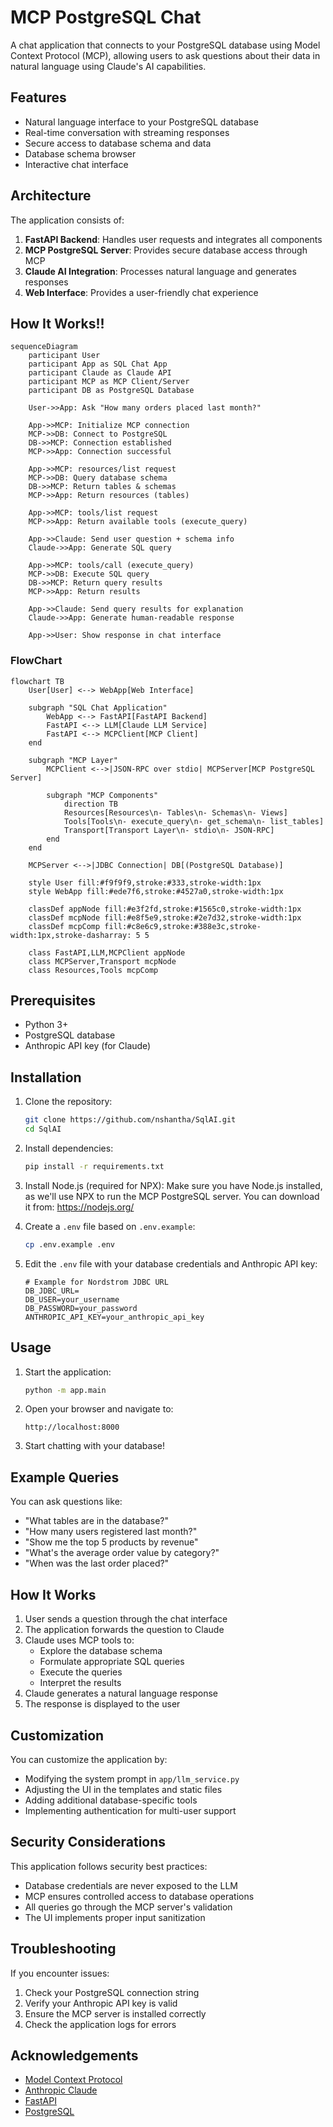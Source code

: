 # MCP PostgreSQL Chat

A chat application that connects to your PostgreSQL database using Model Context Protocol (MCP), allowing users to ask questions about their data in natural language using Claude's AI capabilities.

## Features

- Natural language interface to your PostgreSQL database
- Real-time conversation with streaming responses
- Secure access to database schema and data
- Database schema browser
- Interactive chat interface

## Architecture

The application consists of:

1. **FastAPI Backend**: Handles user requests and integrates all components
2. **MCP PostgreSQL Server**: Provides secure database access through MCP
3. **Claude AI Integration**: Processes natural language and generates responses
4. **Web Interface**: Provides a user-friendly chat experience

## How It Works!!

```mermaid
sequenceDiagram
    participant User
    participant App as SQL Chat App
    participant Claude as Claude API
    participant MCP as MCP Client/Server
    participant DB as PostgreSQL Database
    
    User->>App: Ask "How many orders placed last month?"
    
    App->>MCP: Initialize MCP connection
    MCP->>DB: Connect to PostgreSQL
    DB->>MCP: Connection established
    MCP->>App: Connection successful
    
    App->>MCP: resources/list request
    MCP->>DB: Query database schema
    DB->>MCP: Return tables & schemas
    MCP->>App: Return resources (tables)
    
    App->>MCP: tools/list request
    MCP->>App: Return available tools (execute_query)
    
    App->>Claude: Send user question + schema info
    Claude->>App: Generate SQL query
    
    App->>MCP: tools/call (execute_query)
    MCP->>DB: Execute SQL query
    DB->>MCP: Return query results
    MCP->>App: Return results
    
    App->>Claude: Send query results for explanation
    Claude->>App: Generate human-readable response
    
    App->>User: Show response in chat interface
```

### FlowChart

```mermaid
flowchart TB
    User[User] <--> WebApp[Web Interface]
    
    subgraph "SQL Chat Application"
        WebApp <--> FastAPI[FastAPI Backend]
        FastAPI <--> LLM[Claude LLM Service]
        FastAPI <--> MCPClient[MCP Client]
    end
    
    subgraph "MCP Layer"
        MCPClient <-->|JSON-RPC over stdio| MCPServer[MCP PostgreSQL Server]
        
        subgraph "MCP Components"
            direction TB
            Resources[Resources\n- Tables\n- Schemas\n- Views]
            Tools[Tools\n- execute_query\n- get_schema\n- list_tables]
            Transport[Transport Layer\n- stdio\n- JSON-RPC]
        end
    end
    
    MCPServer <-->|JDBC Connection| DB[(PostgreSQL Database)]
    
    style User fill:#f9f9f9,stroke:#333,stroke-width:1px
    style WebApp fill:#ede7f6,stroke:#4527a0,stroke-width:1px
    
    classDef appNode fill:#e3f2fd,stroke:#1565c0,stroke-width:1px
    classDef mcpNode fill:#e8f5e9,stroke:#2e7d32,stroke-width:1px
    classDef mcpComp fill:#c8e6c9,stroke:#388e3c,stroke-width:1px,stroke-dasharray: 5 5
    
    class FastAPI,LLM,MCPClient appNode
    class MCPServer,Transport mcpNode
    class Resources,Tools mcpComp
```

## Prerequisites

- Python 3+
- PostgreSQL database
- Anthropic API key (for Claude)

## Installation

1. Clone the repository:
   ```bash
   git clone https://github.com/nshantha/SqlAI.git
   cd SqlAI
   ```

2. Install dependencies:
   ```bash
   pip install -r requirements.txt
   ```

3. Install Node.js (required for NPX):
   Make sure you have Node.js installed, as we'll use NPX to run the MCP PostgreSQL server.
   You can download it from: https://nodejs.org/

4. Create a `.env` file based on `.env.example`:
   ```bash
   cp .env.example .env
   ```

5. Edit the `.env` file with your database credentials and Anthropic API key:
   ```
   # Example for Nordstrom JDBC URL
   DB_JDBC_URL=
   DB_USER=your_username
   DB_PASSWORD=your_password
   ANTHROPIC_API_KEY=your_anthropic_api_key
   ```

## Usage

1. Start the application:
   ```bash
   python -m app.main
   ```

2. Open your browser and navigate to:
   ```
   http://localhost:8000
   ```

3. Start chatting with your database!

## Example Queries

You can ask questions like:

- "What tables are in the database?"
- "How many users registered last month?"
- "Show me the top 5 products by revenue"
- "What's the average order value by category?"
- "When was the last order placed?"

## How It Works

1. User sends a question through the chat interface
2. The application forwards the question to Claude
3. Claude uses MCP tools to:
   - Explore the database schema
   - Formulate appropriate SQL queries
   - Execute the queries
   - Interpret the results
4. Claude generates a natural language response
5. The response is displayed to the user

## Customization

You can customize the application by:

- Modifying the system prompt in `app/llm_service.py`
- Adjusting the UI in the templates and static files
- Adding additional database-specific tools
- Implementing authentication for multi-user support

## Security Considerations

This application follows security best practices:

- Database credentials are never exposed to the LLM
- MCP ensures controlled access to database operations
- All queries go through the MCP server's validation
- The UI implements proper input sanitization

## Troubleshooting

If you encounter issues:

1. Check your PostgreSQL connection string
2. Verify your Anthropic API key is valid
3. Ensure the MCP server is installed correctly
4. Check the application logs for errors

## Acknowledgements

- [Model Context Protocol](https://modelcontextprotocol.io/)
- [Anthropic Claude](https://www.anthropic.com/claude)
- [FastAPI](https://fastapi.tiangolo.com/)
- [PostgreSQL](https://www.postgresql.org/)